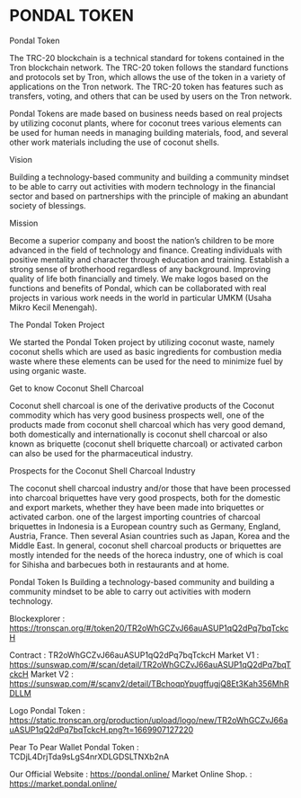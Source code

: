 # PONDAL TOKEN
Pondal Token

The TRC-20 blockchain is a technical standard for tokens contained in the Tron blockchain network. The TRC-20 token follows the standard functions and protocols set by Tron, which allows the use of the token in a variety of applications on the Tron network. The TRC-20 token has features such as transfers, voting, and others that can be used by users on the Tron network.

Pondal Tokens are made based on business needs based on real projects by utilizing coconut plants, where for coconut trees various elements can be used for human needs in managing building materials, food, and several other work materials including the use of coconut shells.

Vision

Building a technology-based community and building a community mindset to be able to carry out activities with modern technology in the financial sector and based on partnerships with the principle of making an abundant society of blessings.

Mission

Become a superior company and boost the nation’s children to be more advanced in the field of technology and finance.
Creating individuals with positive mentality and character through education and training.
Establish a strong sense of brotherhood regardless of any background.
Improving quality of life both financially and timely.
We make logos based on the functions and benefits of Pondal, which can be collaborated with real projects in various work needs in the world in particular UMKM (Usaha Mikro Kecil Menengah).

The Pondal Token Project

We started the Pondal Token project by utilizing coconut waste, namely coconut shells which are used as basic ingredients for combustion media waste where these elements can be used for the need to minimize fuel by using organic waste.

Get to know Coconut Shell Charcoal

Coconut shell charcoal is one of the derivative products of the Coconut commodity which has very good business prospects
well, one of the products made from coconut shell charcoal which has very good demand, both domestically and internationally is coconut shell charcoal or also known as briquette (coconut shell briquette charcoal) or activated carbon can also be used for the pharmaceutical industry.

Prospects for the Coconut Shell Charcoal Industry

The coconut shell charcoal industry and/or those that have been processed into charcoal briquettes have very good prospects, both for the domestic and export markets, whether they have been made into briquettes or activated carbon. one of the largest importing countries of charcoal briquettes in Indonesia is a European country such as Germany, England, Austria, France. Then several Asian countries such as Japan, Korea and the Middle East. In general, coconut shell charcoal products or briquettes are mostly intended for the needs of the horeca industry, one of which is coal for Sihisha and barbecues both in restaurants and at home.

Pondal Token Is Building a technology-based community and building a community mindset to be able to carry out activities with modern technology.


Blockexplorer : https://tronscan.org/#/token20/TR2oWhGCZvJ66auASUP1qQ2dPq7bqTckcH

Contract : TR2oWhGCZvJ66auASUP1qQ2dPq7bqTckcH
Market V1 : https://sunswap.com/#/scan/detail/TR2oWhGCZvJ66auASUP1qQ2dPq7bqTckcH
Market V2 : https://sunswap.com/#/scanv2/detail/TBchoqpYpugffugjQ8Et3Kah356MhRDLLM

Logo Pondal Token : https://static.tronscan.org/production/upload/logo/new/TR2oWhGCZvJ66auASUP1qQ2dPq7bqTckcH.png?t=1669907127220


Pear To Pear Wallet Pondal Token : TCDjL4DrjTda9sLgS4nrXDLGDSLTNXb2nA


Our Official Website : https://pondal.online/
Market Online Shop.  : https://market.pondal.online/



